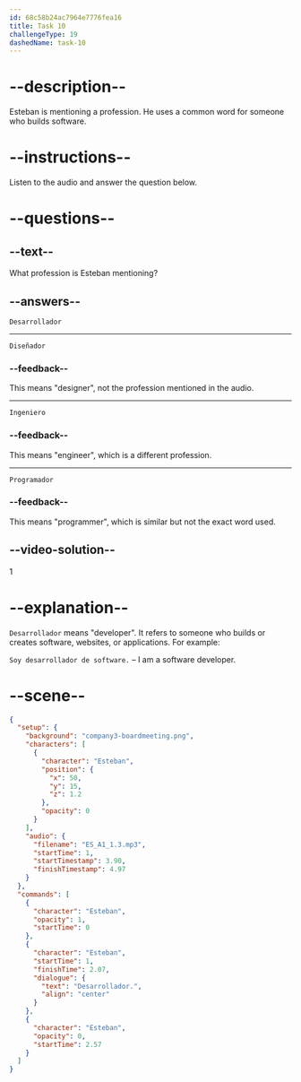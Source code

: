 ```yaml
---
id: 68c58b24ac7964e7776fea16
title: Task 10
challengeType: 19
dashedName: task-10
---
```

<!-- (Audio) Esteban: desarrollador -->
# --description--

Esteban is mentioning a profession. He uses a common word for someone who builds software.

# --instructions--

Listen to the audio and answer the question below.

# --questions--

## --text--

What profession is Esteban mentioning?

## --answers--

`Desarrollador`

---

`Diseñador`

### --feedback--

This means "designer", not the profession mentioned in the audio.

---

`Ingeniero`

### --feedback--

This means "engineer", which is a different profession.

---

`Programador`

### --feedback--

This means "programmer", which is similar but not the exact word used.

## --video-solution--

1

# --explanation--

`Desarrollador` means "developer". It refers to someone who builds or creates software, websites, or applications. For example: 

`Soy desarrollador de software.` – I am a software developer.

# --scene--

```json
{
  "setup": {
    "background": "company3-boardmeeting.png",
    "characters": [
      {
        "character": "Esteban",
        "position": {
          "x": 50,
          "y": 15,
          "z": 1.2
        },
        "opacity": 0
      }
    ],
    "audio": {
      "filename": "ES_A1_1.3.mp3",
      "startTime": 1,
      "startTimestamp": 3.90,
      "finishTimestamp": 4.97
    }
  },
  "commands": [
    {
      "character": "Esteban",
      "opacity": 1,
      "startTime": 0
    },
    {
      "character": "Esteban",
      "startTime": 1,
      "finishTime": 2.07,
      "dialogue": {
        "text": "Desarrollador.",
        "align": "center"
      }
    },
    {
      "character": "Esteban",
      "opacity": 0,
      "startTime": 2.57
    }
  ]
}
```
